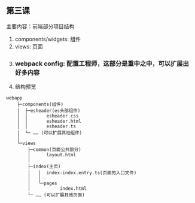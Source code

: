 ## 第三课

主要内容：前端部分项目结构

1. components/widgets: 组件
2. views: 页面
3. ### webpack config: 配置工程师，这部分是重中之中，可以扩展出好多内容
4. 结构预览
```
webapp
    ├─components(组件)
    │  ├─esheader(es头部组件)
    │  │       esheader.css
    │  │       esheader.html
    │  │       esheader.ts
    │  └─ …… (可以扩展其他组件)
    │
    └─views
        ├─common(页面公共部分)
        │      layout.html
        │
        ├─index(主页)
        │   │  index-index.entry.ts(页面的入口文件)
        │   │
        │   └─pages
        │           index.html
        └─ …… (可以扩展其他页面)
```